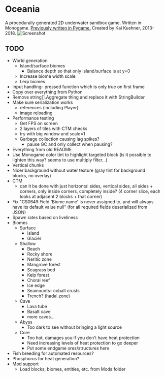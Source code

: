 Oceania
==
A procedurally generated 2D underwater sandbox game.
Written in Monogame. [Previously written in Pygame.](https://github.com/kaikue/Oceania)
Created by Kai Kuehner, 2013-2018.
![Screenshot](http://i.imgur.com/wUVoCkr.png)

TODO
--
- World generation
	- Island/surface biomes
		- Balance depth so that only island/surface is at y=0
	- Increase biome width scale
	- Lerp biomes
- Input handling- pressed function which is only true on first frame
- Copy over everything from Python
- Remove string[].Aggregate thing and replace it with StringBuilder
- Make sure serialization works
	- references (including Player)
	- image reloading
- Performance testing
	- Get FPS on screen
	- 2 layers of tiles with CTM checks
	- try with big window and scale=1
	- Garbage collection causing lag spikes?
		- pause GC and only collect when pausing?
- Everything from old README
- Use Monogame color tint to highlight targeted block (is it possible to lighten this way? seems to use multiply filter...)
- Vertical chunks
- Nicer background without water texture (gray tint for background blocks, no overlay)
- CTM
	- can it be done with just horizontal sides, vertical sides, all sides + corners, only inside corners, completely inside? (4 corner slice, each looks at adjacent 2 blocks + that corner)
- Fix "CS0649	Field 'Biome.name' is never assigned to, and will always have its default value null" (for all required fields deserialized from JSON)
- Spawn rates based on liveliness
- Biomes
	- Surface
		- Island
		- Glacier
	- Shallow
		- Beach
		- Rocky shore
		- Neritic zone
		- Mangrove forest
		- Seagrass bed
		- Kelp forest
		- Choral reef
		- Ice edge
		- Seamounts- cobalt crusts
		- Trench? (hadal zone)
	- Cave
		- Lava tube
		- Basalt cave
		- more caves...
	- Abyss
		- Too dark to see without bringing a light source
	- Core
		- Too hot, damages you if you don't have heat protection
		- Need increasing levels of heat protection to go deeper
		- Put some endgame ores/structures here
- Fish breeding for automated resources?
- Phosphorus for heat generation?
- Mod support
	- Load blocks, biomes, entities, etc. from Mods folder